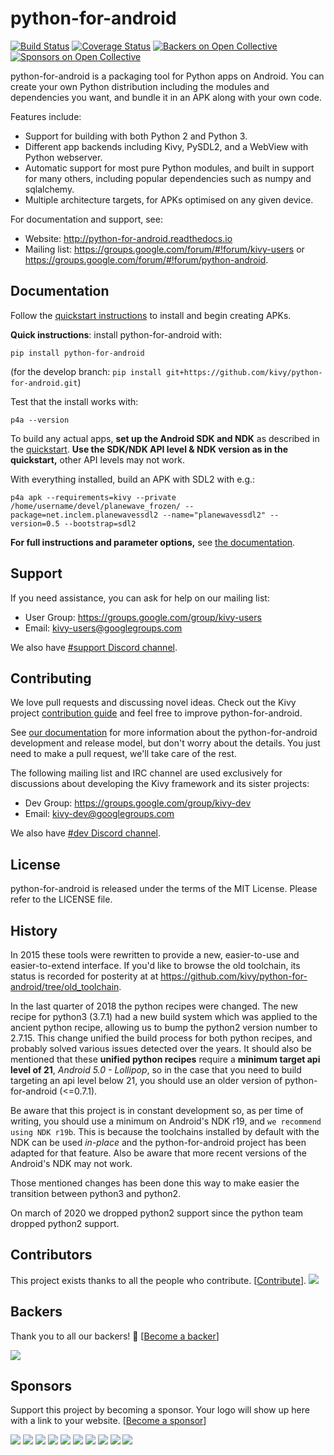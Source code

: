 python-for-android
==================

[![Build Status](https://travis-ci.org/kivy/python-for-android.svg?branch=develop)](https://travis-ci.org/kivy/python-for-android)
[![Coverage Status](https://coveralls.io/repos/github/kivy/python-for-android/badge.svg?branch=develop&kill_cache=1)](https://coveralls.io/github/kivy/python-for-android?branch=develop)
[![Backers on Open Collective](https://opencollective.com/kivy/backers/badge.svg)](#backers)
[![Sponsors on Open Collective](https://opencollective.com/kivy/sponsors/badge.svg)](#sponsors)

python-for-android is a packaging tool for Python apps on Android. You can
create your own Python distribution including the modules and
dependencies you want, and bundle it in an APK along with your own code.

Features include:

-  Support for building with both Python 2 and Python 3.
-  Different app backends including Kivy, PySDL2, and a WebView with
   Python webserver.
-  Automatic support for most pure Python modules, and built in support
   for many others, including popular dependencies such as numpy and
   sqlalchemy.
-  Multiple architecture targets, for APKs optimised on any given
   device.

For documentation and support, see:

-  Website: http://python-for-android.readthedocs.io
-  Mailing list: https://groups.google.com/forum/#!forum/kivy-users or
   https://groups.google.com/forum/#!forum/python-android.

## Documentation

Follow the [quickstart
instructions](<https://python-for-android.readthedocs.org/en/latest/quickstart/>)
to install and begin creating APKs.

**Quick instructions**: install python-for-android with:

    pip install python-for-android

(for the develop branch: `pip install git+https://github.com/kivy/python-for-android.git`)

Test that the install works with:

    p4a --version

To build any actual apps, **set up the Android SDK and NDK**
as described in the [quickstart](
<https://python-for-android.readthedocs.org/en/latest/quickstart/#installing-android-sdk>).
**Use the SDK/NDK API level & NDK version as in the quickstart,**
other API levels may not work.

With everything installed, build an APK with SDL2 with e.g.:

    p4a apk --requirements=kivy --private /home/username/devel/planewave_frozen/ --package=net.inclem.planewavessdl2 --name="planewavessdl2" --version=0.5 --bootstrap=sdl2

**For full instructions and parameter options,** see [the
documentation](https://python-for-android.readthedocs.io/en/latest/quickstart/#usage).

## Support

If you need assistance, you can ask for help on our mailing list:

-  User Group: https://groups.google.com/group/kivy-users
-  Email: kivy-users@googlegroups.com

We also have [#support Discord channel](https://chat.kivy.org/).

## Contributing

We love pull requests and discussing novel ideas. Check out the Kivy
project [contribution guide](http://kivy.org/docs/contribute.html) and
feel free to improve python-for-android.

See [our
documentation](https://python-for-android.readthedocs.io/en/latest/contribute/)
for more information about the python-for-android development and
release model, but don't worry about the details. You just need to
make a pull request, we'll take care of the rest.

The following mailing list and IRC channel are used exclusively for
discussions about developing the Kivy framework and its sister projects:

-  Dev Group: https://groups.google.com/group/kivy-dev
-  Email: kivy-dev@googlegroups.com

We also have [#dev Discord channel](https://chat.kivy.org/).

## License

python-for-android is released under the terms of the MIT License.
Please refer to the LICENSE file.

## History

In 2015 these tools were rewritten to provide a new, easier-to-use and
easier-to-extend interface. If you'd like to browse the old toolchain, its
status is recorded for posterity at at
https://github.com/kivy/python-for-android/tree/old_toolchain.

In the last quarter of 2018 the python recipes were changed. The
new recipe for python3 (3.7.1) had a new build system which was
applied to the ancient python recipe, allowing us to bump the python2
version number to 2.7.15. This change unified the build process for
both python recipes, and probably solved various issues detected over the
years. It should also be mentioned that these **unified python recipes**
require a **minimum target api level of 21**,
*Android 5.0 - Lollipop*, so in the case that you need to build targeting an
api level below 21, you should use an older version of python-for-android
(<=0.7.1).

Be aware that this project is in constant development so, as per time of writing,
you should use a minimum on Android's NDK r19, and ``we recommend using NDK r19b``.
This is because the toolchains installed by
default with the NDK can be used *in-place* and the python-for-android project
has been adapted for that feature. Also be aware that more recent versions of the
Android's NDK may not work.

Those mentioned changes has been done this way to make easier the transition
between python3 and python2.

On march of 2020 we dropped python2 support since the python team dropped
python2 support.

## Contributors

This project exists thanks to all the people who contribute. [[Contribute](CONTRIBUTING.md)].
<a href="https://github.com/kivy/python-for-android/graphs/contributors"><img src="https://opencollective.com/kivy/contributors.svg?width=890&button=false" /></a>


## Backers

Thank you to all our backers! 🙏 [[Become a backer](https://opencollective.com/kivy#backer)]

<a href="https://opencollective.com/kivy#backers" target="_blank"><img src="https://opencollective.com/kivy/backers.svg?width=890"></a>


## Sponsors

Support this project by becoming a sponsor. Your logo will show up here with a link to your website. [[Become a sponsor](https://opencollective.com/kivy#sponsor)]

<a href="https://opencollective.com/kivy/sponsor/0/website" target="_blank"><img src="https://opencollective.com/kivy/sponsor/0/avatar.svg"></a>
<a href="https://opencollective.com/kivy/sponsor/1/website" target="_blank"><img src="https://opencollective.com/kivy/sponsor/1/avatar.svg"></a>
<a href="https://opencollective.com/kivy/sponsor/2/website" target="_blank"><img src="https://opencollective.com/kivy/sponsor/2/avatar.svg"></a>
<a href="https://opencollective.com/kivy/sponsor/3/website" target="_blank"><img src="https://opencollective.com/kivy/sponsor/3/avatar.svg"></a>
<a href="https://opencollective.com/kivy/sponsor/4/website" target="_blank"><img src="https://opencollective.com/kivy/sponsor/4/avatar.svg"></a>
<a href="https://opencollective.com/kivy/sponsor/5/website" target="_blank"><img src="https://opencollective.com/kivy/sponsor/5/avatar.svg"></a>
<a href="https://opencollective.com/kivy/sponsor/6/website" target="_blank"><img src="https://opencollective.com/kivy/sponsor/6/avatar.svg"></a>
<a href="https://opencollective.com/kivy/sponsor/7/website" target="_blank"><img src="https://opencollective.com/kivy/sponsor/7/avatar.svg"></a>
<a href="https://opencollective.com/kivy/sponsor/8/website" target="_blank"><img src="https://opencollective.com/kivy/sponsor/8/avatar.svg"></a>
<a href="https://opencollective.com/kivy/sponsor/9/website" target="_blank"><img src="https://opencollective.com/kivy/sponsor/9/avatar.svg"></a>
